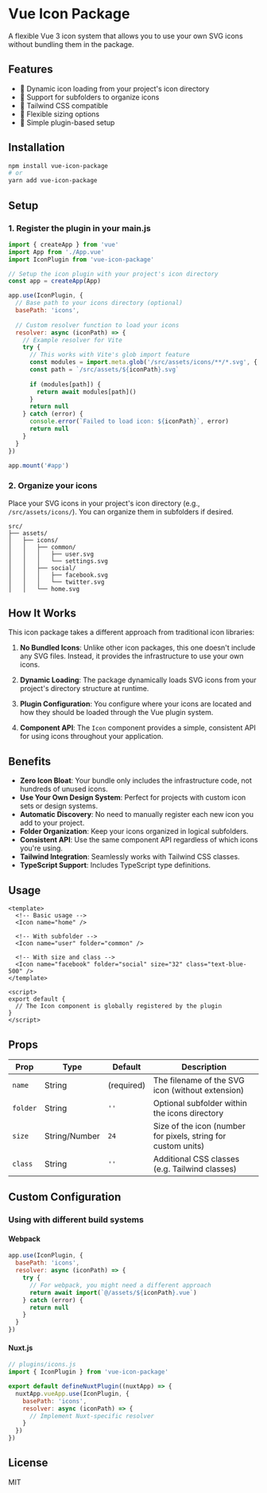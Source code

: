 # Vue Icon Package

A flexible Vue 3 icon system that allows you to use your own SVG icons without bundling them in the package.

## Features

- 🔄 Dynamic icon loading from your project's icon directory
- 📁 Support for subfolders to organize icons
- 🎨 Tailwind CSS compatible
- 📏 Flexible sizing options
- 🔌 Simple plugin-based setup

## Installation

```bash
npm install vue-icon-package
# or
yarn add vue-icon-package
```

## Setup

### 1. Register the plugin in your main.js

```javascript
import { createApp } from 'vue'
import App from './App.vue'
import IconPlugin from 'vue-icon-package'

// Setup the icon plugin with your project's icon directory
const app = createApp(App)

app.use(IconPlugin, {
  // Base path to your icons directory (optional)
  basePath: 'icons',
  
  // Custom resolver function to load your icons
  resolver: async (iconPath) => {
    // Example resolver for Vite
    try {
      // This works with Vite's glob import feature
      const modules = import.meta.glob('/src/assets/icons/**/*.svg', { as: 'component' })
      const path = `/src/assets/${iconPath}.svg`
      
      if (modules[path]) {
        return await modules[path]()
      }
      return null
    } catch (error) {
      console.error(`Failed to load icon: ${iconPath}`, error)
      return null
    }
  }
})

app.mount('#app')
```

### 2. Organize your icons

Place your SVG icons in your project's icon directory (e.g., `/src/assets/icons/`). You can organize them in subfolders if desired.

```
src/
├── assets/
│   ├── icons/
│   │   ├── common/
│   │   │   ├── user.svg
│   │   │   └── settings.svg
│   │   ├── social/
│   │   │   ├── facebook.svg
│   │   │   └── twitter.svg
│   │   └── home.svg
```

## How It Works

This icon package takes a different approach from traditional icon libraries:

1. **No Bundled Icons**: Unlike other icon packages, this one doesn't include any SVG files. Instead, it provides the infrastructure to use your own icons.

2. **Dynamic Loading**: The package dynamically loads SVG icons from your project's directory structure at runtime.

3. **Plugin Configuration**: You configure where your icons are located and how they should be loaded through the Vue plugin system.

4. **Component API**: The `Icon` component provides a simple, consistent API for using icons throughout your application.

## Benefits

- **Zero Icon Bloat**: Your bundle only includes the infrastructure code, not hundreds of unused icons.
- **Use Your Own Design System**: Perfect for projects with custom icon sets or design systems.
- **Automatic Discovery**: No need to manually register each new icon you add to your project.
- **Folder Organization**: Keep your icons organized in logical subfolders.
- **Consistent API**: Use the same component API regardless of which icons you're using.
- **Tailwind Integration**: Seamlessly works with Tailwind CSS classes.
- **TypeScript Support**: Includes TypeScript type definitions.

## Usage

```vue
<template>
  <!-- Basic usage -->
  <Icon name="home" />
  
  <!-- With subfolder -->
  <Icon name="user" folder="common" />
  
  <!-- With size and class -->
  <Icon name="facebook" folder="social" size="32" class="text-blue-500" />
</template>

<script>
export default {
  // The Icon component is globally registered by the plugin
}
</script>
```

## Props

| Prop | Type | Default | Description |
|------|------|---------|-------------|
| `name` | String | (required) | The filename of the SVG icon (without extension) |
| `folder` | String | `''` | Optional subfolder within the icons directory |
| `size` | String/Number | `24` | Size of the icon (number for pixels, string for custom units) |
| `class` | String | `''` | Additional CSS classes (e.g. Tailwind classes) |

## Custom Configuration

### Using with different build systems

#### Webpack

```javascript
app.use(IconPlugin, {
  basePath: 'icons',
  resolver: async (iconPath) => {
    try {
      // For webpack, you might need a different approach
      return await import(`@/assets/${iconPath}.vue`)
    } catch (error) {
      return null
    }
  }
})
```

#### Nuxt.js

```javascript
// plugins/icons.js
import { IconPlugin } from 'vue-icon-package'

export default defineNuxtPlugin((nuxtApp) => {
  nuxtApp.vueApp.use(IconPlugin, {
    basePath: 'icons',
    resolver: async (iconPath) => {
      // Implement Nuxt-specific resolver
    }
  })
})
```

## License

MIT
